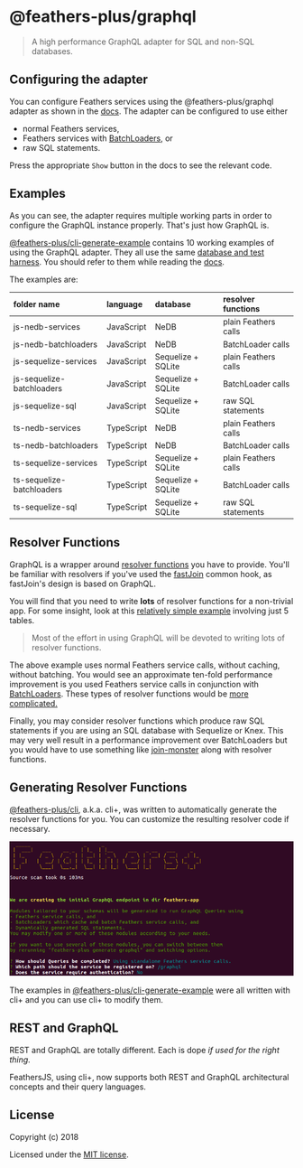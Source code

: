 # @feathers-plus/graphql

> A high performance GraphQL adapter for SQL and non-SQL databases.

## Configuring the adapter

You can configure Feathers services using the @feathers-plus/graphql adapter as shown in the
[docs](https://generator.feathers-plus.com/api/#graphql).
The adapter can be configured to use either
- normal Feathers services,
- Feathers services with [BatchLoaders](https://feathers-plus.github.io/v1/batch-loader/), or
- raw SQL statements.

Press the appropriate `Show` button in the docs to see the relevant code.

## Examples

As you can see,
the adapter requires multiple working parts in order to configure the GraphQL instance properly.
That's just how GraphQL is.

[@feathers-plus/cli-generate-example](https://github.com/feathers-plus/cli-generator-example)
contains 10 working examples of using the GraphQL adapter.
They all use the same [database and  test harness](https://generator.feathers-plus.com/get-started/#comprehensive-example).
You should refer to them while reading the [docs](https://generator.feathers-plus.com/).

The examples are:

folder name | language | database | resolver functions
:-|:-|:-|:-|
js-nedb-services | JavaScript | NeDB | plain Feathers calls
js-nedb-batchloaders | JavaScript | NeDB | BatchLoader calls
js-sequelize-services | JavaScript | Sequelize + SQLite | plain Feathers calls
js-sequelize-batchloaders | JavaScript | Sequelize + SQLite | BatchLoader calls
js-sequelize-sql | JavaScript | Sequelize + SQLite | raw SQL statements
ts-nedb-services | TypeScript | NeDB | plain Feathers calls
ts-nedb-batchloaders | TypeScript | NeDB | BatchLoader calls
ts-sequelize-services | TypeScript | Sequelize + SQLite | plain Feathers calls
ts-sequelize-batchloaders | TypeScript | Sequelize + SQLite | BatchLoader calls
ts-sequelize-sql | TypeScript | Sequelize + SQLite | raw SQL statements

## Resolver Functions

GraphQL is a wrapper around [resolver functions](https://graphql.org/learn/execution/#root-fields-resolvers)
you have to provide.
You'll be familiar with resolvers if you've used the [fastJoin](https://feathers-plus.github.io/v1/feathers-hooks-common/guide.html#fastJoin)
common hook, as fastJoin's design is based on GraphQL.

You will find that you need to write **lots** of resolver functions for a non-trivial app.
For some insight, look at this
[relatively simple example](https://github.com/feathers-plus/cli-generator-example/blob/master/js-nedb-services/src/services/graphql/service.resolvers.js)
involving just 5 tables.

> Most of the effort in using GraphQL will be devoted to writing lots of resolver functions.

The above example uses normal Feathers service calls, without caching, without batching.
You would see an approximate ten-fold performance improvement is you used Feathers service calls
in conjunction with [BatchLoaders](https://feathers-plus.github.io/v1/batch-loader/).
These types of resolver functions would be
[more complicated.](https://github.com/feathers-plus/cli-generator-example/blob/master/js-nedb-services/src/services/graphql/batchloader.resolvers.js) 

Finally, you may consider resolver functions which produce raw SQL statements
if you are using an SQL database with Sequelize or Knex.
This may very well result in a performance improvement over BatchLoaders
but you would have to use something like [join-monster](https://join-monster.readthedocs.io/en/latest/)
along with resolver functions.

## Generating Resolver Functions

[@feathers-plus/cli](https://generator.feathers-plus.com/), a.k.a. cli+, was written to automatically generate
the resolver functions for you.
You can customize the resulting resolver code if necessary.

![example generate graphql](./docs/generate-graphql.png)

The examples in [@feathers-plus/cli-generate-example](https://github.com/feathers-plus/cli-generator-example)
were all written with cli+
and you can use cli+ to modify them.

## REST and GraphQL

REST and GraphQL are totally different. Each is dope *if used for the right thing.*

FeathersJS, using cli+, now supports both REST and GraphQL architectural concepts and their query languages.

## License

Copyright (c) 2018

Licensed under the [MIT license](LICENSE).
